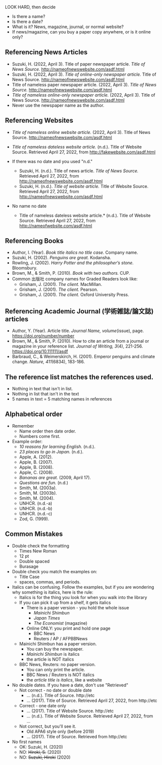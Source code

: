 LOOK HARD, then decide

* Is there a name? 
* Is there a date? 
* What is it? News, magazine, journal, or normal website?
* If news/magazine, can you buy a paper copy anywhere, or is it online only?

## Referencing News Articles
* Suzuki, H. (2022, April 3). Title of paper newspaper article. *Title of News Source.* http://nameofnewswebsite.com/asdf.html
* Suzuki, H. (2022, April 3). *Title of online-only newspaper article.* Title of News Source. http://nameofnewswebsite.com/asdf.html
* Title of nameless paper newspaper article. (2022, April 3). *Title of News Source.* http://nameofnewswebsite.com/asdf.html
* *Title of nameless online-only newspaper article.* (2022, April 3). Title of News Source. http://nameofnewswebsite.com/asdf.html
* Never use the newspaper name as the author. 

## Referencing Websites
* *Title of nameless online website article.* (2022, April 3). Title of News Source. http://nameofnewswebsite.com/asdf.html
* *Title of nameless dateless website article.* (n.d.). Title of Website Source. Retrieved April 27, 2022, from http://fakewebsite.com/asdf.html

* If there was no date and you used "n.d."
    * Suzuki, H. (n.d.). Title of news article. *Title of News Source.* Retrieved April 27, 2022, from http://nameofnewswebsite.com/asdf.html
    * Suzuki, H. (n.d.). *Title of website article.* Title of Website Source. Retrieved April 27, 2022, from http://nameofnewswebsite.com/asdf.html
* No name no date
    * Title of nameless dateless website article.* (n.d.). Title of Website Source. Retrieved April 27, 2022, from http://nameofwebsite.com/asdf.html

## Referencing Books
* Author, I. (Year). *Book title italics no title case.* Company name.
* Suzuki, H. (2002). *Penguins are great.* Kodansha. 
* Rowling, J. (2002). *Harry Potter and the philosopher’s stone.* Bloomsbury. 
* Brown, M., & Smith, P. (2010). *Book with two authors.* CUP. 
* Common 出版社 company names for Graded Readers look like: 
    * Grisham, J. (2001). *The client.* MacMillan. 
    * Grisham, J. (2001). *The client.* Pearson. 
    * Grisham, J. (2001). *The client.* Oxford University Press. 

## Referencing Academic Journal (学術雑誌/論文誌) articles 
* Author, Y. (Year). Article title. *Journal Name, volume*(issue), page. https://doi.org/number/number
* Brown, M., & Smith, P. (2010). How to cite an article from a journal or magazine in your reference list. *Journal of Writing, 3*(4), 221-256. https://doi.org/10.111111/asdf
* Barbraud, C., & Weimerskirch, H. (2001). Emperor penguins and climate change. *Nature, 411*(6834), 183-186.


## The reference list matches the references used. 
* Nothing in text that isn't in list. 
* Nothing in list that isn't in the text 
* 5 names in text = 5  matching names in references


## Alphabetical order
* Remember
    * Name order then date order.
    * Numbers come first.  
* Example order:
    * *10 reasons for learning English.* (n.d.).
    * *23 places to go in Japan.* (n.d.).
    * Apple, A. (2012).
    * Apple, B. (2007).
    * Apple, B. (2008).
    * Apple, C. (2008).
    * *Bananas are great.* (2009, April 17).
    * *Questions are fun.* (n.d.)
    * Smith, M. (2003a).
    * Smith, M. (2003b).
    * Smith, M. (2004).
    * UNHCR. (n.d.-a)
    * UNHCR. (n.d.-b)
    * UNHCR. (n.d.-c)
    * Zod, G. (1999).

## Common Mistakes
* Double check the formatting
    * Times New Roman
    * 12 pt
    * Double spaced
    * Burasage
* Double check you match the examples on:
    * Title Case
    * spaces, commas, and periods. 
* Italics can be confusing. Follow the examples, but if you are wondering why something is italics, here is the rule:
    * Italics is for the thing you look for when you walk into the library
    * If you can pick it up from a shelf, it gets italics
        * There is a paper version - you hold the whole issue
            * *Mainichi Shimbun*
            * *Japan Times*
            * *The Economist* (magazine)
        * Online ONLY: you print and hold one page
            * BBC News
            * Reuters / AP / AFPBBNews
    * Mainichi Shimbun has a paper version. 
        * You can buy the newspaper.
        * *Mainichi Shimbun* is italics
        * the article is NOT italics
    * BBC News, Reuters: no paper version. 
        * You can only print the article.
        * BBC News / Reuters is NOT italics
        * the *article title is italics*, like a website
* No double dates. If you have a date, don't use "Retrieved"
    * Not correct - no date or double date
        * ... (n.d.). Title of Source. http://etc
        * ... (2017). Title of Source. Retrieved April 27, 2022, from http://etc
    * Correct - one date only
        * ... (2017). Title of Website Source. http://etc
        * ... (n.d.). Title of Website Source. Retrieved April 27, 2022, from ...
    * Not correct, but you'll see it. 
        * Old APA6 style only (before 2019)
        * ... (2017). Title of Source. Retrieved from http://etc
* No first names 
    * OK: Suzuki, H. (2020)
    * NO: ~~Hiroki, S.~~ (2020)
    * NO: ~~Suzuki, Hiroki~~ (2020)

